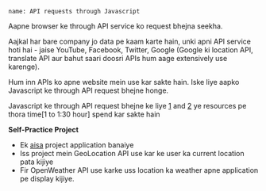 ```ngMeta
name: API requests through Javascript
```

Aapne browser ke through API service ko request bhejna seekha.

Aajkal har bare company jo data pe kaam karte hain, unki apni API service hoti hai - jaise YouTube, Facebook, Twitter, Google (Google ki location API, translate API aur bahut saari doosri APIs hum aage extensively use karenge).

Hum inn APIs ko apne website mein use kar sakte hain. Iske liye aapko Javascript ke through API request bhejne honge.

Javascript ke through API request bhejne ke liye
[1](https://www.kirupa.com/html5/making_http_requests_js.htm) and [2](https://www.codecademy.com/courses/javascript-beginner-en-EID4t/0/1?curriculum_id=5122e50456ef4d6c450008c1) ye resources pe thora time[1 to 1:30 hour] spend kar sakte hain


**Self-Practice Project**
- Ek [aisa](https://codepen.io/freeCodeCamp/full/bELRjV) project application banaiye
- Iss project mein GeoLocation API use kar ke user ka current location pata kijiye
- Fir OpenWeather API use karke uss location ka weather apne application pe display kijiye.
